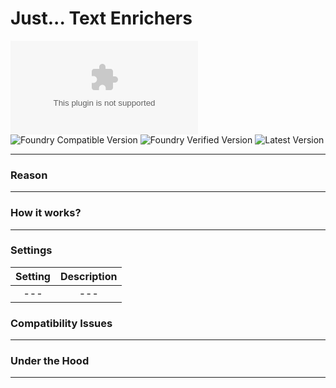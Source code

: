 # Just... Text Enrichers

![Latest Release Download Count](https://img.shields.io/github/downloads/gerark/just-text-enrichers/latest/module.zip?style=for-the-badge&label=LATEST%20RELEASE%20DOWNLOADS&color=2b82fc&link=https%3A%2F%2Fgithub.com%2FGerark%2Fjust-text-enrichers%2Freleases%2Flatest%2Fdownload%2Fmodule.zip)
![Foundry Compatible Version](https://img.shields.io/badge/dynamic/json.svg?url=https%3A%2F%2Fgithub.com%2Fgerark%2Fjust-text-enrichers%2Freleases%2Flatest%2Fdownload%2Fmodule.json&label=Foundry%20Compatible%20Version&query=$.compatibility.minimum&colorB=orange&style=for-the-badge)
![Foundry Verified Version](https://img.shields.io/badge/dynamic/json.svg?url=https%3A%2F%2Fgithub.com%2Fgerark%2Fjust-text-enrichers%2Freleases%2Flatest%2Fdownload%2Fmodule.json&label=Foundry%20Verified%20Version&query=$.compatibility.verified&colorB=orange&style=for-the-badge)
![Latest Version](https://img.shields.io/badge/dynamic/json.svg?url=https%3A%2F%2Fgithub.com%2Fgerark%2Fjust-text-enrichers%2Freleases%2Flatest%2Fdownload%2Fmodule.json&label=Latest%20Release&prefix=v&query=$.version&colorB=red&style=for-the-badge)

---

### Reason

---

### How it works?

---

### Settings

| Setting | Description |
|:-------:|:-----------:|
|   ---   |     ---     |

### Compatibility Issues

---

### Under the Hood

---